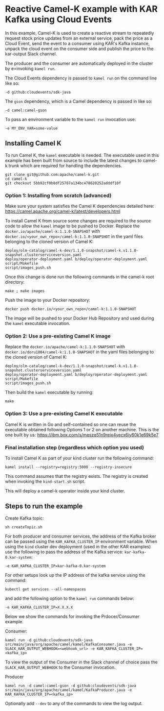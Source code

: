 # Reactive Camel-K example with KAR Kafka using Cloud Events

In this example, Camel-K is used to create a reactive stream to repeatedly request stock price updates from an external service, pack the price as a Cloud Event, send the event to a consumer using KAR's Kafka instance, unpack the cloud event on the consumer side and publish the price to the kar-output Slack channel.

The producer and the consumer are automatically deployed in the cluster by e=invoking `kamel run`.

The Cloud Events dependency is passed to `kamel run` on the command line like so:

```
-d github:cloudevents/sdk-java
```

The `gson` dependency, which is a Camel dependency is passed in like so:

```
-d camel:camel-gson
```

To pass an environment variable to the `kamel run` invocation use:

```
-e MY_ENV_VAR=some-value
```

## Installing Camel K

To run Camel K, the `kamel` executable is needed. The executable used in this example has been built from source to include the latest changes to camel-k trunk which are required for handling the dependencies.

```
git clone git@github.com:apache/camel-k.git
cd camel-k
git checkout 5bb92cf0b8df25787a134bc478620252adddf10f
```

### Option 1: Installing from scratch (advanced)

Make sure your system satisfies the Camel K dependencies detailed here: https://camel.apache.org/camel-k/latest/developers.html

To install Camel K from source some changes are required to the source code to allow the `kamel` image to be pushed to Docker. Replace the `docker.io/apache/camel-k:1.1.0-SNAPSHOT` with `docker.io/<your_own_repo>/camel-k:1.1.0-SNAPSHOT` in the yaml files belonging to the cloned version of Camel K:

```
deploy/olm-catalog/camel-k-dev/1.1.0-snapshot/camel-k.v1.1.0-snapshot.clusterserviceversion.yaml
deploy/operator-deployment.yaml b/deploy/operator-deployment.yaml
script/Makefile
script/images_push.sh
```

Once this change is done run the following commands in the camel-k root directory:

```
make ; make images
```

Push the image to your Docker repository:

```
docker push docker.io/<your_own_repo>/camel-k:1.1.0-SNAPSHOT
```

The image will be pushed to your Docker Hub Repository and used during the `kamel` executable invocation.

### Option 2: Use a pre-existing Camel K image

Replace the `docker.io/apache/camel-k:1.1.0-SNAPSHOT` with `docker.io/doru1004/camel-k:1.1.0-SNAPSHOT` in the yaml files belonging to the cloned version of Camel K:

```
deploy/olm-catalog/camel-k-dev/1.1.0-snapshot/camel-k.v1.1.0-snapshot.clusterserviceversion.yaml
deploy/operator-deployment.yaml b/deploy/operator-deployment.yaml
script/Makefile
script/images_push.sh
```

Then build the `kamel` executable by running:

```
make
```

### Option 3: Use a pre-existing Camel K executable

Camel K is written in Go and self-contained so one can reuse the executable obtained following Options 1 or 2 on another machine. This is the one built by us: https://ibm.box.com/s/meszq51n9reix4yecx6iy60k1e69k5e7

### Final installation step (regardless which option you used)

To install Camel K as part of your kind cluster run the following command:

```
kamel install --registry=registry:5000 --registry-insecure
```

This command assumes that the registry exists. The registry is created when invoking the `kind-start.sh` script.

This will deploy a camel-k operator inside your kind cluster.

## Steps to run the example

Create Kafka topic:

```
sh createTopic.sh
```

For both producer and consumer services, the address of the Kafka broker can be passed using the `KAR_KAFKA_CLUSTER_IP` environment variable. When using the `kind` cluster dev deployment (used in the other KAR examples) use the following to pass the address of the Kafka service: `kar-kafka-0.kar-system`:
```
-e KAR_KAFKA_CLUSTER_IP=kar-kafka-0.kar-system
```

For other setups look up the IP address of the kafka service using the command:

```
kubectl get services --all-namespaces
```

and add the following option to the `kamel run` commands below:

```
-e KAR_KAFKA_CLUSTER_IP=X.X.X.X
```

Below we show the commands for invoking the Prdocer/Consumer example.

Consumer:

```
kamel run -d github:cloudevents/sdk-java src/main/java/org/apache/camel/kamel/KafkaConsumer.java -e SLACK_KAR_OUTPUT_WEBHOOK=<webhook_url> -e KAR_KAFKA_CLUSTER_IP=<kafka_ip>
```

To view the output of the Consumer in the Slack channel of choice pass the `SLACK_KAR_OUTPUT_WEBHOOK` to the Consumer invocation.

Producer

```
kamel run -d camel:camel-gson -d github:cloudevents/sdk-java src/main/java/org/apache/camel/kamel/KafkaProducer.java -e KAR_KAFKA_CLUSTER_IP=<kafka_ip>
```

Optionally add `--dev` to any of the commands to view the log output.
